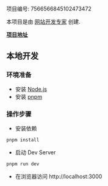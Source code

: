 # 

项目编号: 7566566845102473472

本项目是由 [网站开发专家](https://space.coze.cn/) 创建.

[**项目地址**](https://space.coze.cn/task/7566566845102473472)

## 本地开发

### 环境准备

- 安装 [Node.js](https://nodejs.org/en)
- 安装 [pnpm](https://pnpm.io/installation)

### 操作步骤

- 安装依赖

```sh
pnpm install
```

- 启动 Dev Server

```sh
pnpm run dev
```

- 在浏览器访问 http://localhost:3000
